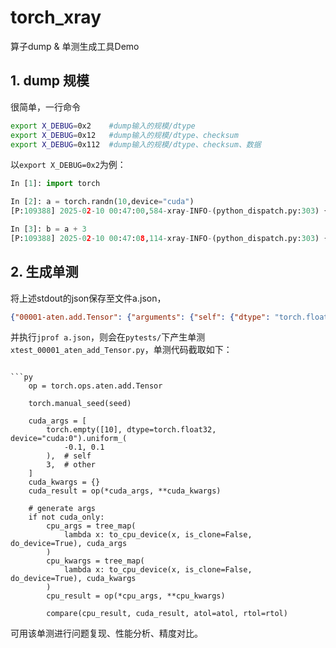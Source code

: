 # torch_xray
算子dump &amp; 单测生成工具Demo

## 1. dump 规模
很简单，一行命令
```bash
export X_DEBUG=0x2    #dump输入的规模/dtype
export X_DEBUG=0x12   #dump输入的规模/dtype、checksum
export X_DEBUG=0x112  #dump输入的规模/dtype、checksum、数据
```
以`export X_DEBUG=0x2`为例：
```python
In [1]: import torch

In [2]: a = torch.randn(10,device="cuda")
[P:109388] 2025-02-10 00:47:00,584-xray-INFO-(python_dispatch.py:303) {"00000-aten.randn.default": {"arguments": {"size": [10], "device": "cuda", "pin_memory": false}}} 

In [3]: b = a + 3
[P:109388] 2025-02-10 00:47:08,114-xray-INFO-(python_dispatch.py:303) {"00001-aten.add.Tensor": {"arguments": {"self": {"dtype": "torch.float32", "shape": [10], "device": "cuda:0", "ptr": "0x4003000000"}, "other": 3}}}
```

## 2. 生成单测
将上述stdout的json保存至文件a.json，
```json
{"00001-aten.add.Tensor": {"arguments": {"self": {"dtype": "torch.float32", "shape": [10], "device": "cuda:0", "ptr": "0x4003000000"}, "other": 3}}}
```
并执行`jprof a.json`，则会在`pytests/`下产生单测`xtest_00001_aten_add_Tensor.py`，单测代码截取如下：
```

```py
    op = torch.ops.aten.add.Tensor

    torch.manual_seed(seed)

    cuda_args = [
        torch.empty([10], dtype=torch.float32, device="cuda:0").uniform_(
            -0.1, 0.1
        ),  # self
        3,  # other
    ]
    cuda_kwargs = {}
    cuda_result = op(*cuda_args, **cuda_kwargs)

    # generate args
    if not cuda_only:
        cpu_args = tree_map(
            lambda x: to_cpu_device(x, is_clone=False, do_device=True), cuda_args
        )
        cpu_kwargs = tree_map(
            lambda x: to_cpu_device(x, is_clone=False, do_device=True), cuda_kwargs
        )
        cpu_result = op(*cpu_args, **cpu_kwargs)

        compare(cpu_result, cuda_result, atol=atol, rtol=rtol)
```

可用该单测进行问题复现、性能分析、精度对比。

